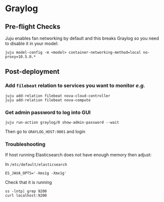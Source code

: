 # Graylog

## Pre-flight Checks

Juju enables fan networking by default and this breaks Graylog so you need to disable it in your model:

```console
juju model-config -m <model> container-networking-method=local no-proxy=10.5.0.*
```

## Post-deployment

### Add `filebeat` relation to services you want to monitor _e.g._

```console
juju add-relation filebeat nova-cloud-controller
juju add-relation filebeat nova-compute
```

### Get admin password to log into GUI

```console
juju run-action graylog/0 show-admin-password --wait
```

Then go to `GRAYLOG_HOST:9001` and login

### Troubleshooting

If host running Elasticsearch does not have enough memory then adjust:

In `/etc/default/elasticsearch`

```console
ES_JAVA_OPTS='-Xms1g -Xmx1g'
```

Check that it is running

```console
ss -lntp| grep 9200
curl localhost:9200
```
